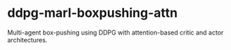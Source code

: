 # ddpg-marl-boxpushing-attn
Multi-agent box-pushing using DDPG with attention-based critic and actor architectures.
